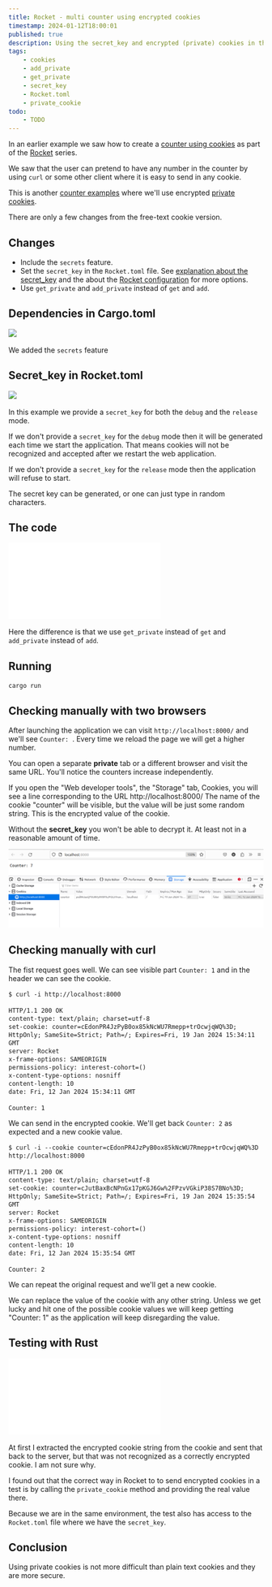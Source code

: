 ```yaml
---
title: Rocket - multi counter using encrypted cookies
timestamp: 2024-01-12T18:00:01
published: true
description: Using the secret_key and encrypted (private) cookies in this simple counter example.
tags:
    - cookies
    - add_private
    - get_private
    - secret_key
    - Rocket.toml
    - private_cookie
todo:
    - TODO
---
```


In an earlier example we saw how to create a [counter using cookies](/rocket-multi-counter-using-cookies)  as part of the [Rocket](/rocket) series.

We saw that the user can pretend to have any number in the counter by using `curl` or some other client where it is easy to send in any cookie.

This is another [counter examples](https://code-maven.com/counter) where we'll use encrypted [private cookies](https://rocket.rs/v0.5/guide/requests/#private-cookies).

There are only a few changes from the free-text cookie version.


## Changes

* Include the `secrets` feature.
* Set the `secret_key` in the `Rocket.toml` file. See [explanation about the secret_key](https://rocket.rs/v0.5/guide/requests/#secret-key) and the about the [Rocket configuration](https://rocket.rs/v0.5/guide/configuration/) for more options.
* Use `get_private` and `add_private` instead of `get` and `add`.


## Dependencies in Cargo.toml

![](examples/rocket/multi-counter-using-encrypted-cookies/Cargo.toml)

We added the `secrets` feature


## Secret_key in Rocket.toml

![](examples/rocket/multi-counter-using-encrypted-cookies/Rocket.toml)

In this example we provide a `secret_key` for both the `debug` and the `release` mode.

If we don't provide a `secret_key` for the `debug` mode then it will be generated each time we start the application. That means cookies will not be recognized and accepted after
we restart the web application.

If we don't provide a `secret_key` for the `release` mode then the application will refuse to start.

The secret key can be generated, or one can just type in random characters.


## The code

![](examples/rocket/multi-counter-using-encrypted-cookies/src/main.rs)

Here the difference is that we use `get_private` instead of `get` and `add_private` instead of `add`.

## Running

```
cargo run
```


## Checking manually with two browsers

After launching the application we can visit `http://localhost:8000/` and we'll see `Counter: `.
Every time we reload the page we will get a higher number.

You can open a separate **private** tab or a different browser and visit the same URL. You'll notice the counters increase independently.

If you open the "Web developer tools", the "Storage" tab, Cookies,  you will see a line corresponding to the URL http://localhost:8000/
The name of the cookie "counter" will be visible, but the value will be just some random string. This is the encrypted value of the cookie.

Without the **secret_key** you won't be able to decrypt it. At least not in a reasonable amount of time.

![](images/multi-counter-using-encrypted-cookies.png)

## Checking manually with curl

The fist request goes well. We can see visible part `Counter: 1` and in the header we can see the cookie.

```
$ curl -i http://localhost:8000

HTTP/1.1 200 OK
content-type: text/plain; charset=utf-8
set-cookie: counter=cEdonPR4JzPyB0ox85kNcWU7Rmepp+trOcwjqWQ%3D; HttpOnly; SameSite=Strict; Path=/; Expires=Fri, 19 Jan 2024 15:34:11 GMT
server: Rocket
x-frame-options: SAMEORIGIN
permissions-policy: interest-cohort=()
x-content-type-options: nosniff
content-length: 10
date: Fri, 12 Jan 2024 15:34:11 GMT

Counter: 1
```

We can send in the encrypted cookie. We'll get back `Counter: 2` as expected and a new cookie value.

```
$ curl -i --cookie counter=cEdonPR4JzPyB0ox85kNcWU7Rmepp+trOcwjqWQ%3D http://localhost:8000

HTTP/1.1 200 OK
content-type: text/plain; charset=utf-8
set-cookie: counter=cJutBaxBcNPnGx17pKGJ6Gw%2FPzvVGkiP38S7BNo%3D; HttpOnly; SameSite=Strict; Path=/; Expires=Fri, 19 Jan 2024 15:35:54 GMT
server: Rocket
x-frame-options: SAMEORIGIN
permissions-policy: interest-cohort=()
x-content-type-options: nosniff
content-length: 10
date: Fri, 12 Jan 2024 15:35:54 GMT

Counter: 2
```

We can repeat the original request and we'll get a new cookie.


We can replace the value of the cookie with any other string. Unless we get lucky and hit one of the possible cookie values we will keep
getting "Counter: 1" as the application will keep disregarding the value.

## Testing with Rust

![](examples/rocket/multi-counter-using-encrypted-cookies/src/tests.rs)

At first I extracted the encrypted cookie string from the cookie and sent that back to the server, but that was not recognized as a correctly
encrypted cookie. I am not sure why.

I found out that the correct way in Rocket to to send encrypted cookies in a test is by calling the `private_cookie` method and providing
the real value there.

Because we are in the same environment, the test also has access to the `Rocket.toml` file where we have the `secret_key`.

## Conclusion

Using private cookies is not more difficult than plain text cookies and they are more secure.



